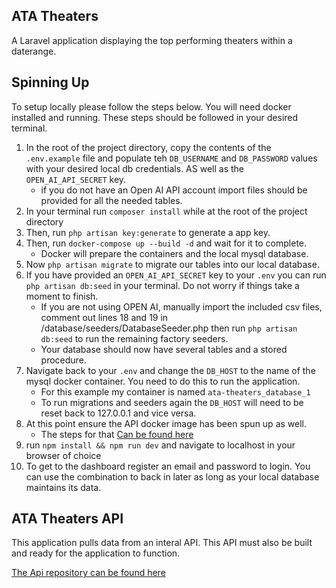 ## ATA Theaters
A Laravel application displaying the top performing theaters within a daterange.

## Spinning Up
To setup locally please follow the steps below. You will need docker installed and running.
These steps should be followed in your desired terminal.
1. In the root of the project directory, copy the contents of the `.env.example` file and populate teh `DB_USERNAME` and `DB_PASSWORD` values with your desired local db credentials. AS well as the `OPEN_AI_API_SECRET` key.
    - if you do not have an Open AI API account import files should be provided for all the needed tables.
2. In your terminal run `composer install` while at the root of the project directory
3. Then, run `php artisan key:generate` to generate a app key.
4. Then, run `docker-compose up --build -d` and wait for it to complete.
    - Docker will prepare the containers and the local mysql database.
5. Now `php artisan migrate` to migrate our tables into our local database.
6. If you have provided an `OPEN_AI_API_SECRET` key to your `.env` you can run `php artisan db:seed` in your terminal. Do not worry if things take a moment to finish.
    - If you are not using OPEN AI, manually import the included csv files, comment out lines 18 and 19 in /database/seeders/DatabaseSeeder.php then run `php artisan db:seed` to run the remaining factory seeders.
    - Your database should now have several tables and a stored procedure.
7. Navigate back to your `.env` and change the `DB_HOST` to the name of the mysql docker container. You need to do this to run the application.
    - For this example my container is named `ata-theaters_database_1`
    - To run migrations and seeders again the `DB_HOST` will need to be reset back to 127.0.0.1 and vice versa.
8. At this point ensure the API docker image has been spun up as well.
    - The steps for that [Can be found here](https://github.com/CameronPeace/ATA-Theaters-Api)
9. run `npm install && npm run dev` and navigate to localhost in your browser of choice
10. To get to the dashboard register an email and password to login. You can use the combination to back in later as long as your local database maintains its data.


## ATA Theaters API

This application pulls data from an interal API. This API must also be built and ready for the application to function.

[The Api repository can be found here](https://github.com/CameronPeace/ATA-Theaters-Api)
